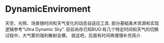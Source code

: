# DynamicEnviroment
天空、光照、场景随时间和天气变化的动态自适应工具.
部分基础美术资源和实现逻辑参考“Ultra Dynamic Sky”.
目前尚存已知BUG:有几个特定时间和天气的切换过程中，大气雾的瑞利散射会爆。
就这吧，后面有时间再慢慢补充简介.
